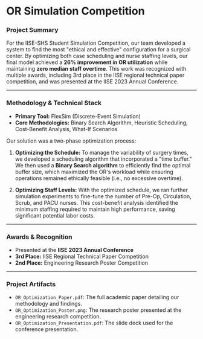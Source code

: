 # OR Simulation Competition

### Project Summary

For the IISE-SHS Student Simulation Competition, our team developed a system to find the most "ethical and effective" configuration for a surgical center. By optimizing both case scheduling and nurse staffing levels, our final model achieved a **26% improvement in OR utilization** while maintaining **zero median staff overtime**. This work was recognized with multiple awards, including 3rd place in the IISE regional technical paper competition, and was presented at the IISE 2023 Annual Conference.

---

### Methodology & Technical Stack

* **Primary Tool:** FlexSim (Discrete-Event Simulation)
* **Core Methodologies:** Binary Search Algorithm, Heuristic Scheduling, Cost-Benefit Analysis, What-If Scenarios

Our solution was a two-phase optimization process:

1.  **Optimizing the Schedule:** To manage the variability of surgery times, we developed a scheduling algorithm that incorporated a "time buffer." We then used a **Binary Search algorithm** to efficiently find the optimal buffer size, which maximized the OR's workload while ensuring operations remained ethically feasible (i.e., no excessive overtime).

2.  **Optimizing Staff Levels:** With the optimized schedule, we ran further simulation experiments to fine-tune the number of Pre-Op, Circulation, Scrub, and PACU nurses. This cost-benefit analysis identified the minimum staffing required to maintain high performance, saving significant potential labor costs.

---

### Awards & Recognition

* Presented at the **IISE 2023 Annual Conference**
* **3rd Place:** IISE Regional Technical Paper Competition
* **2nd Place:** Engineering Research Poster Competition

---

### Project Artifacts

* `OR_Optimization_Paper.pdf`: The full academic paper detailing our methodology and findings.
* `OR_Optimization_Poster.png`: The research poster presented at the engineering research competition.
* `OR_Optimization_Presentation.pdf`: The slide deck used for the conference presentation.
